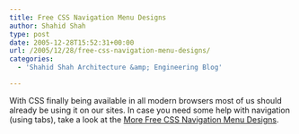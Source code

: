 ```yaml
---
title: Free CSS Navigation Menu Designs
author: Shahid Shah
type: post
date: 2005-12-28T15:52:31+00:00
url: /2005/12/28/free-css-navigation-menu-designs/
categories:
  - 'Shahid Shah Architecture &amp; Engineering Blog'

---
```

With CSS finally being available in all modern browsers most of us should already be using it on our sites. In case you need some help with navigation (using tabs), take a look at the [More Free CSS Navigation Menu Designs][1].

 [1]: http://www.exploding-boy.com/2005/12/21/more-free-css-navigation-menu-designs/